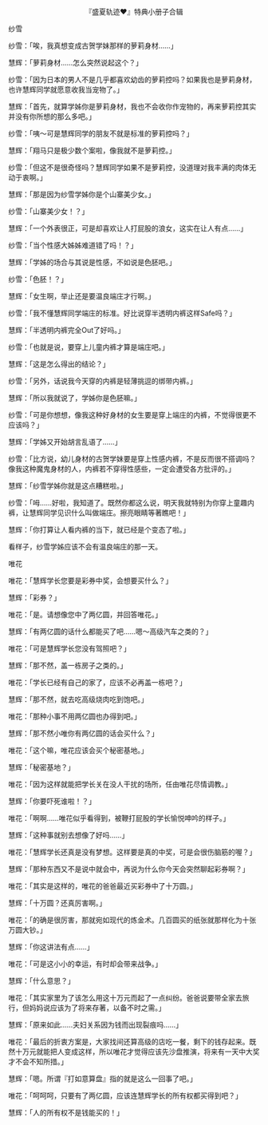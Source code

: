 <p align="center">『盛夏轨迹❤』特典小册子合辑</p>

纱雪

纱雪：「唉，我真想变成古贺学妹那样的萝莉身材……」

慧辉：「萝莉身材……怎么突然说起这个？」

纱雪：「因为日本的男人不是几乎都喜欢幼齿的萝莉控吗？如果我也是萝莉身材，也许慧辉同学就愿意收我当宠物了。」

慧辉：「首先，就算学姊你是萝莉身材，我也不会收你作宠物的，再来萝莉控其实并没有你所想的那么多吧。」

纱雪：「咦～可是慧辉同学的朋友不就是标准的萝莉控吗？」

慧辉：「翔马只是极少数个案啦，像我就不是萝莉控。」

纱雪：「但这不是很奇怪吗？慧辉同学如果不是萝莉控，没道理对我丰满的肉体无动于衷啊。」

慧辉：「那是因为纱雪学姊你是个山寨美少女。」

纱雪：「山寨美少女！？」

慧辉：「一个外表很正，可是却喜欢让人打屁股的浪女，这实在让人有点……」

纱雪：「当个性感大姊姊难道错了吗！？」

慧辉：「学姊的场合与其说是性感，不如说是色胚吧。」

纱雪：「色胚！？」

慧辉：「女生啊，举止还是要温良端庄才行啊。」

纱雪：「我不懂慧辉同学端庄的标准。好比说穿半透明内裤这样Safe吗？」

慧辉：「半透明内裤完全Out了好吗。」

纱雪：「也就是说，要穿上儿童内裤才算是端庄吧。」

慧辉：「这是怎么得出的结论？」

纱雪：「另外，话说我今天穿的内裤是轻薄挑逗的绑带内裤。」

慧辉：「所以我就说了，学姊你是色胚嘛。」

纱雪：「可是你想想，像我这种好身材的女生要是穿上端庄的内裤，不觉得很更不应该吗？」

慧辉：「学姊又开始胡言乱语了……」

纱雪：「比方说，幼儿身材的古贺学妹要是穿上性感内裤，不是反而很不搭调吗？像我这种魔鬼身材的人，内裤若不穿得性感些，一定会遭受各方批评的。」

慧辉：「纱雪学姊你就是这点糟糕啦。」

纱雪：「呣……好啦，我知道了。既然你都这么说，明天我就特别为你穿上童趣内裤，让慧辉同学见识什么叫做端庄。擦亮眼睛等著瞧吧！」

慧辉：「你打算让人看内裤的当下，就已经是个变态了啦。」

看样子，纱雪学姊应该不会有温良端庄的那一天。

唯花

唯花：「慧辉学长您要是彩券中奖，会想要买什么？」

慧辉：「彩券？」

唯花：「是。请想像您中了两亿圆，并回答唯花。」

慧辉：「有两亿圆的话什么都能买了吧……嗯～高级汽车之类的？」

唯花：「可是慧辉学长您没有驾照吧？」

慧辉：「那不然，盖一栋房子之类的。」

唯花：「学长已经有自己的家了，应该不必再盖一栋吧？」

慧辉：「那不然，就去吃高级烧肉吃到饱吧。」

唯花：「那种小事不用两亿圆也办得到吧。」

慧辉：「那不然小唯你有两亿圆的话会买什么？」

唯花：「这个嘛，唯花应该会买个秘密基地。」

慧辉：「秘密基地？」

唯花：「因为这样就能把学长关在没人干扰的场所，任由唯花尽情调教。」

慧辉：「你要吓死谁啦！？」

唯花：「啊啊……唯花似乎看得到，被鞭打屁股的学长愉悦呻吟的样子。」

慧辉：「这种事就别去想像了好吗……」

唯花：「慧辉学长还真是没有梦想。这样要是真的中奖，可是会很伤脑筋的喔？」

慧辉：「那种东西又不是说中就会中，再说为什么你今天会突然聊起彩券啊？」

唯花：「其实是这样的，唯花的爸爸最近买彩券中了十万圆。」

慧辉：「十万圆？还真厉害啊。」

唯花：「的确是很厉害，那就宛如现代的炼金术。几百圆买的纸张就那样化为十张万圆大钞。」

慧辉：「你这讲法有点……」

唯花：「可是这小小的幸运，有时却会带来战争。」

慧辉：「什么意思？」

唯花：「其实家里为了该怎么用这十万元而起了一点纠纷。爸爸说要带全家去旅行，但妈妈说应该为了将来存著，以备不时之需。」

慧辉：「原来如此……夫妇关系因为钱而出现裂痕吗……」

唯花：「最后的折衷方案是，大家找间还算高级的店吃一餐，剩下的钱存起来。既然十万元就能把人变成这样，所以唯花才觉得应该先沙盘推演，将来有一天中大奖才不会不知所措。」

慧辉：「嗯。所谓『打如意算盘』指的就是这么一回事了吧。」

唯花：「呵呵呵，只要有了两亿圆，应该连慧辉学长的所有权都买得到吧？」

慧辉：「人的所有权不是钱能买的！」

